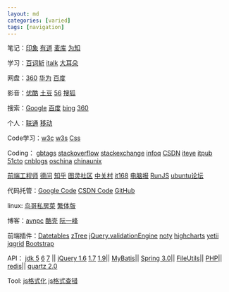 ```yaml
---
layout: md
categories: [varied]
tags: [navigation]
---
```

笔记：[印象](https://app.yinxiang.com/Login.action "印象")
[有道](http://note.youdao.com/ "有道")
[麦库](http://note.sdo.com/ "麦库")
[为知](http://www.wiz.cn/index.html "为知")

学习：[百词斩](http://www.baicizhan.com/login "百词斩")
[italk](http://www.italki.com/ "italk")
[大耳朵](http://www.bigear.cn/ "大耳朵")

网盘：[360](http://yunpan.360.cn/ "360")
[华为](http://www.dbank.com/ "华为")
[百度](http://pan.baidu.com/ "百度")

影音：[优酷](http://www.youku.com/ "优酷")
[土豆](http://www.tudou.com/ "土豆")
[56](http://www.56.com/ "56")
[搜狐](http://tv.sohu.com/ "搜狐")

搜索：[Google](http://www.google.com.tw/ "Google")
[百度](http://www.baidu.com/ "百度")
[bing](http://cn.bing.com/ "bing")
[360](http://www.so.com/ "360")

个人：[联通](http://www.10010.com/ "联通")
[移动](http://www.10086.cn/hn/ "移动")

Code学习：[w3c](http://www.w3school.com.cn/ "w3c")
[w3s](http://www.w3schools.com/ "w3s")
[Css](http://zh.learnlayout.com/ "Css")

Coding：
[gbtags](http://www.gbtags.com/ "gbtags")
[stackoverflow](http://stackoverflow.com/ "stackoverflow")
[stackexchange](http://programmers.stackexchange.com/ "stackexchange")
[infoq](http://www.infoq.com/cn/ "infoq")
[CSDN](http://www.csdn.net/ "CSDN")
[iteye](http://www.iteye.com/ "iteye")
[itpub](http://www.itpub.net/ "itpub")
[51cto](http://www.51cto.com/ "51cto")
[cnblogs](http://www.cnblogs.com/ "cnblogs")
[oschina](http://www.oschina.net/ "oschina")
[chinaunix](http://www.chinaunix.net/ "chinaunix")

[前端工程师](http://julying.com/ "前端工程师")
[德问](http://www.dewen.org/ "德问")
[知乎](http://www.zhihu.com/ "知乎")
[图灵社区](http://www.ituring.com.cn/ "图灵社区")
[中关村](http://www.zol.com.cn/ "中关村")
[it168](http://www.it168.com/ "it168")
[电脑报](http://www.icpcw.com/ "电脑报")
[RunJS](http://runjs.cn/ "RunJS")
[ubuntu论坛](http://forum.ubuntu.org.cn/ "ubuntu")

代码托管：[Google Code](https://code.google.com/intl/zh-CN/ "Google Code")
[CSDN Code](https://code.csdn.net/ "CSDN Code")
[GitHub](https://github.com/ssy341 "GitHub")

linux:
[鸟哥私房菜](http://vbird.dic.ksu.edu.tw/ "鸟哥私房菜")
[繁体版](http://linux.vbird.org/ "繁体版")

博客：[avnpc](http://avnpc.com/ "avnpc")
[酷壳](http://coolshell.cn/ "酷壳")
[阮一峰](http://www.ruanyifeng.com/blog/ "阮一峰")

前端插件：[Datetables](http://datatables.net/index "Datetables")
[zTree](http://www.ztree.me/v3/main.php#_zTreeInfo "zTree")
[jQuery.validationEngine](http://posabsolute.github.io/jQuery-Validation-Engine/ "jQuery.validationEngine")
[noty](http://needim.github.io/noty/ "noty")
[highcharts](http://www.highcharts.com/ "highcharts")
[yetii](http://www.kminek.pl/lab/yetii/ "yetii")
[jqgrid](http://trirand.com/blog/jqgrid/jqgrid.html "jqgrid")
[Bootstrap](http://www.bootcss.com/ "Bootstrap")


API：
[jdk 5](http://docs.oracle.com/javase/1.5.0/docs/api/ "jdk 5")
[6](http://docs.oracle.com/javase/6/docs/api/ "jdk 6")
[7](http://docs.oracle.com/javase/7/docs/api/ "jdk 7") ||
[jQuery 1.6](http://julying.com/jQuery-1.6-api/ "jQuery 1.6")
[1.7](http://lab.julying.com/jQuery-api-1.7/ "jQuery 1.7")
[1.9](http://www.css88.com/jqapi-1.9/ "jQuery 1.9")||
[MyBatis](http://mybatis.github.io/mybatis-3/zh/index.html "MyBatis")||
[Spring 3.0](http://docs.spring.io/spring/docs/3.0.x/api/ "Spring 3.0")||
[FileUtils](http://commons.apache.org/proper/commons-io/apidocs/org/apache/commons/io/FileUtils.html "FileUtils")||
[PHP](http://php.net/manual/zh/index.php "PHP")||
[redis](http://redis.readthedocs.org/en/latest/ "redis")||
[quartz 2.0](http://docs.spring.io/spring/docs/2.0.x/api/org/springframework/scheduling/quartz/ "quartz 2.0")

Tool: [js格式化](http://www.kekaku.com/tools/js_format/index.html "js格式化")
[js格式查错](http://www.jslint.com/ "js格式查错")
